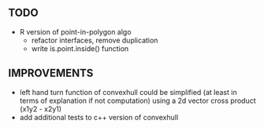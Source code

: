 ## TODO
  - R version of point-in-polygon algo
    - refactor interfaces, remove duplication
    - write is.point.inside() function 

## IMPROVEMENTS
  - left hand turn function of convexhull could be simplified 
    (at least in terms of explanation if not computation) using 
    a 2d vector cross product (x1y2 - x2y1)
  - add additional tests to c++ version of convexhull

